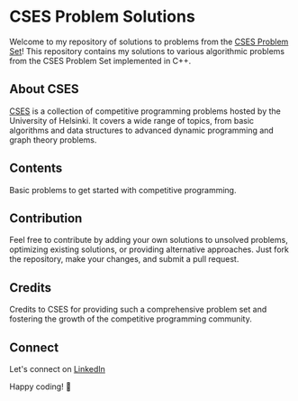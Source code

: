 # CSES Problem Solutions

Welcome to my repository of solutions to problems from the [CSES Problem Set](https://cses.fi/problemset/)! This repository contains my solutions to various algorithmic problems from the CSES Problem Set implemented in C++.

## About CSES

[CSES](https://cses.fi/problemset/) is a collection of competitive programming problems hosted by the University of Helsinki. It covers a wide range of topics, from basic algorithms and data structures to advanced dynamic programming and graph theory problems.

## Contents

Basic problems to get started with competitive programming.

## Contribution

Feel free to contribute by adding your own solutions to unsolved problems, optimizing existing solutions, or providing alternative approaches. Just fork the repository, make your changes, and submit a pull request.

## Credits

Credits to CSES for providing such a comprehensive problem set and fostering the growth of the competitive programming community.

## Connect

Let's connect on [LinkedIn](https://in.linkedin.com/in/aviral-tripathi-215ab61bb)

Happy coding! :rocket:

